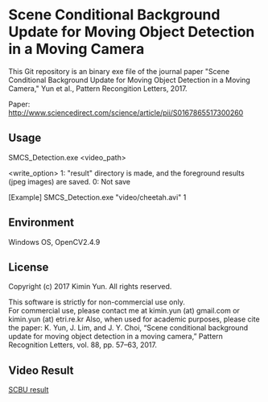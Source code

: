 Scene Conditional Background Update for Moving Object Detection in a Moving Camera
================================================================================

This  Git repository  is an  binary exe file of  the journal paper  "Scene Conditional Background Update for Moving Object Detection in a Moving Camera," Yun et al., Pattern Recongition Letters, 2017. 

Paper: http://www.sciencedirect.com/science/article/pii/S0167865517300260


Usage
--------------------------------------------------------------------------------
SMCS_Detection.exe <video_path> <write option>

<write_option>
1: "result" directory is made, and the foreground results (jpeg images) are saved.
0: Not save

[Example]
SMCS_Detection.exe "video/cheetah.avi" 1


Environment
--------------------------------------------------------------------------------
Windows OS, OpenCV2.4.9


License
--------------------------------------------------------------------------------

Copyright (c) 2017 Kimin Yun.
All rights reserved.

This  software is  strictly for  non-commercial use  only.  
For  commercial use, please  contact  me at  kimin.yun (at) gmail.com or kimin.yun (at) etri.re.kr
Also,  when used  for academic  purposes, please  cite the  paper: 
K. Yun, J. Lim, and J. Y. Choi, “Scene conditional background update for moving object detection in a moving camera,” Pattern Recognition Letters, vol. 88, pp. 57–63, 2017. 


Video Result
--------------------------------------------------------------------------------
[SCBU result](https://youtu.be/ZNFZzhQgjkc)

